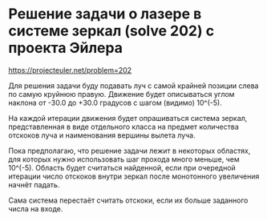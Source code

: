 # Решение задачи о лазере в системе зеркал (solve 202) с проекта Эйлера
https://projecteuler.net/problem=202

Для решения задачи буду подавать луч с самой крайней позиции слева по самую круйнюю правую.
Движение будет описываться углом наклона от -30.0 до +30.0 градусов с шагом (видимо) 10^(-5).

На каждой итерации движения будет опрашиваться система зеркал, представленная в виде отдельного
класса на предмет количества отскоков луча и наименования вершины вылета луча.

Пока предполагаю, что решение задачи лежит в некоторых областях, для которых нужно использовать
шаг прохода много меньше, чем 10^(-5).
Область будет считаться найденной, если при очередной итерации число отскоков внутри зеркал после
монотонного увеличения начнёт падать.

Сама система перестаёт считать отскоки, если их больше заданного числа на входе.
